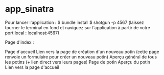 # app_sinatra

Pour lancer l'application :
$ bundle install
$ shotgun -p 4567 (laissez tourner le terminal en fond et naviguez sur l'application à partir de votre port local : localhost:4567)

Page d'index :

Page d'accueil
Lien vers la page de création d'un nouveau potin (cette page renvoie un formulaire pour créer un nouveau potin)
Aperçu général de tous les potins (+ lien direct vers leurs pages)
Page de potin
Aperçu du potin
Lien vers la page d'accueil
